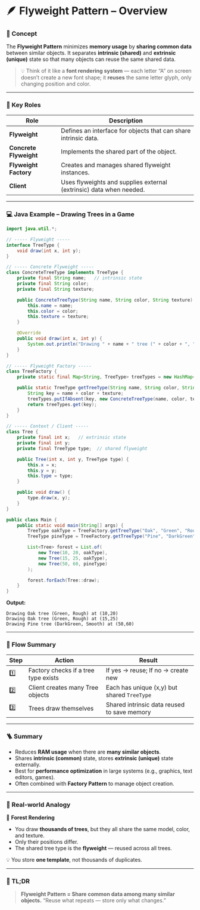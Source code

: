 # 🪶 Flyweight Pattern – Overview

### 🧠 Concept

The **Flyweight Pattern** minimizes **memory usage** by **sharing common data** between similar objects.
It separates **intrinsic (shared)** and **extrinsic (unique)** state so that many objects can reuse the same shared data.

> 💡 Think of it like a **font rendering system** — each letter “A” on screen doesn’t create a new font shape;
> it **reuses** the same letter glyph, only changing position and color.

---

### 🧱 Key Roles

| Role                   | Description                                                         |
| ---------------------- | ------------------------------------------------------------------- |
| **Flyweight**          | Defines an interface for objects that can share intrinsic data.     |
| **Concrete Flyweight** | Implements the shared part of the object.                           |
| **Flyweight Factory**  | Creates and manages shared flyweight instances.                     |
| **Client**             | Uses flyweights and supplies external (extrinsic) data when needed. |

---

### 💻 Java Example – Drawing Trees in a Game

```java
import java.util.*;

// ----- Flyweight -----
interface TreeType {
    void draw(int x, int y);
}

// ----- Concrete Flyweight -----
class ConcreteTreeType implements TreeType {
    private final String name;   // intrinsic state
    private final String color;
    private final String texture;

    public ConcreteTreeType(String name, String color, String texture) {
        this.name = name;
        this.color = color;
        this.texture = texture;
    }

    @Override
    public void draw(int x, int y) {
        System.out.println("Drawing " + name + " tree (" + color + ", " + texture + ") at (" + x + "," + y + ")");
    }
}

// ----- Flyweight Factory -----
class TreeFactory {
    private static final Map<String, TreeType> treeTypes = new HashMap<>();

    public static TreeType getTreeType(String name, String color, String texture) {
        String key = name + color + texture;
        treeTypes.putIfAbsent(key, new ConcreteTreeType(name, color, texture));
        return treeTypes.get(key);
    }
}

// ----- Context / Client -----
class Tree {
    private final int x;   // extrinsic state
    private final int y;
    private final TreeType type;  // shared flyweight

    public Tree(int x, int y, TreeType type) {
        this.x = x;
        this.y = y;
        this.type = type;
    }

    public void draw() {
        type.draw(x, y);
    }
}

public class Main {
    public static void main(String[] args) {
        TreeType oakType = TreeFactory.getTreeType("Oak", "Green", "Rough");
        TreeType pineType = TreeFactory.getTreeType("Pine", "DarkGreen", "Smooth");

        List<Tree> forest = List.of(
            new Tree(10, 20, oakType),
            new Tree(15, 25, oakType),
            new Tree(50, 60, pineType)
        );

        forest.forEach(Tree::draw);
    }
}
```

**Output:**

```
Drawing Oak tree (Green, Rough) at (10,20)
Drawing Oak tree (Green, Rough) at (15,25)
Drawing Pine tree (DarkGreen, Smooth) at (50,60)
```

---

### 🧠 Flow Summary

| Step | Action                               | Result                                      |
| ---- | ------------------------------------ | ------------------------------------------- |
| 1️⃣   | Factory checks if a tree type exists | If yes → reuse; If no → create new          |
| 2️⃣   | Client creates many Tree objects     | Each has unique (x,y) but shared `TreeType` |
| 3️⃣   | Trees draw themselves                | Shared intrinsic data reused to save memory |

---

### 🪜 Summary

- Reduces **RAM usage** when there are **many similar objects**.
- Shares **intrinsic (common)** state, stores **extrinsic (unique)** state externally.
- Best for **performance optimization** in large systems (e.g., graphics, text editors, games).
- Often combined with **Factory Pattern** to manage object creation.

---

### 🧾 Real-world Analogy

🌲 **Forest Rendering**

- You draw **thousands of trees**, but they all share the same model, color, and texture.
- Only their positions differ.
- The shared tree type is the **flyweight** — reused across all trees.

💡 You store **one template**, not thousands of duplicates.

---

### 🧭 TL;DR

> **Flyweight Pattern = Share common data among many similar objects.**
> “Reuse what repeats — store only what changes.”

